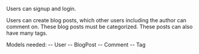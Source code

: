 Users can signup and login.

Users can create blog posts, which other users including the author can comment on.
These blog posts must be categorized. These posts can also have many tags. 


Models needed:
    -- User
    -- BlogPost
    -- Comment
    -- Tag

